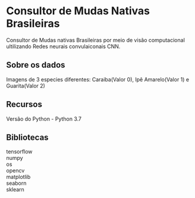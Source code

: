 # Consultor de Mudas Nativas Brasileiras
Consultor de Mudas nativas Brasileiras por meio de visão computacional ultilizando Redes neurais convulaiconais CNN.

## Sobre os dados
Imagens de 3 especies diferentes: Caraiba(Valor 0), Ipê Amarelo(Valor 1) e Guarita(Valor 2)


## Recursos
Versão do Python - Python 3.7

## Bibliotecas
tensorflow <br />
numpy <br />
os <br />
opencv <br />
matplotlib <br />
seaborn <br />
sklearn <br />

